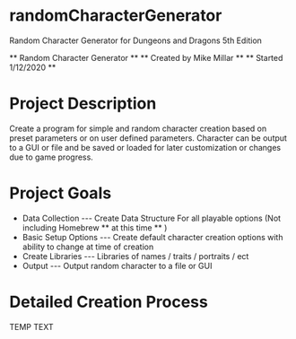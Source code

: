 # randomCharacterGenerator
Random Character Generator for Dungeons and Dragons 5th Edition

** Random Character Generator **
** Created by Mike Millar **
** Started 1/12/2020 **


# Project Description

Create a program for simple and random character creation based on preset parameters or on user
defined parameters. Character can be output to a GUI or file and be saved or loaded for later
customization or changes due to game progress.

# Project Goals
- Data Collection
--- Create Data Structure For all playable options (Not including Homebrew ** at this time ** )
- Basic Setup Options
--- Create default character creation options with ability to change at time of creation
- Create Libraries
--- Libraries of names / traits / portraits / ect
- Output
--- Output random character to a file or GUI

# Detailed Creation Process
TEMP TEXT
